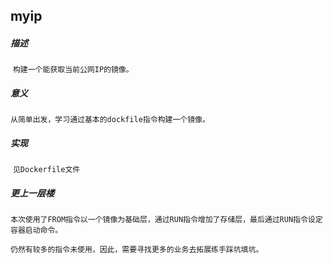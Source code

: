 ## myip

##### 描述

​	`构建一个能获取当前公网IP的镜像。`

##### 意义

​	`从简单出发，学习通过基本的dockfile指令构建一个镜像。`

##### 实现

​	`见Dockerfile文件`

##### 更上一层楼

​	`本次使用了FROM指令以一个镜像为基础层，通过RUN指令增加了存储层，最后通过RUN指令设定容器启动命令。`

​	`仍然有较多的指令未使用，因此，需要寻找更多的业务去拓展练手踩坑填坑。`



































